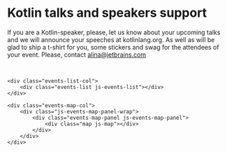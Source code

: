 ---
---

# Kotlin talks and speakers support

If you are a Kotlin-speaker, please, let us know about your upcoming talks and we will announce your speeches at kotlinlang.org. As well as will be glad to ship a t-shirt for you, some stickers and swag for the attendees of your event. Please, contact alina@jetbrains.com

<br/>


<div id="events" class="events">

    <div class="events-list-col">
        <div class="events-list js-events-list"></div>
    </div>

    <div class="events-map-col">
        <div class="js-events-map-panel-wrap">
            <div class="events-map-panel js-events-map-panel">
                <div class="map js-map"></div>
            </div>
        </div>
    </div>

</div>

<script src="{{ url_for('static', filename='events.js') }}"></script>
<link rel="stylesheet" href="{{ url_for('static', filename='events.css') }}">